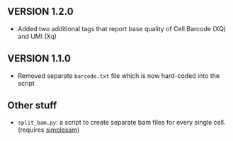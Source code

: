 VERSION 1.2.0
-------------------------
 - Added two additional tags that report base quality of Cell Barcode (XQ) and UMI (Xq)

VERSION 1.1.0
-------------------------
- Removed separate `barcode.txt` file which is now hard-coded into the script

Other stuff
-------------------------
- `split_bam.py`: a script to create separate bam files for every single cell.
  (requires [simplesam](https://github.com/mdshw5/simplesam))
